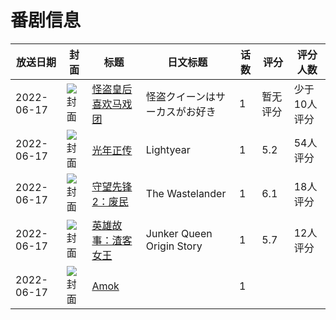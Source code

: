 # 番剧信息

|放送日期|封面|标题|日文标题|话数|评分|评分人数|
|---|---|---|---|---|---|---|
|2022-06-17|![封面](https://lain.bgm.tv/pic/cover/c/4a/47/341657_hSMsR.jpg)|[怪盗皇后喜欢马戏团](https://bangumi.tv/subject/341657)|怪盗クイーンはサーカスがお好き|1|暂无评分|少于10人评分|
|2022-06-17|![封面](https://lain.bgm.tv/pic/cover/c/bb/d7/354630_nY4H8.jpg)|[光年正传](https://bangumi.tv/subject/354630)|Lightyear|1|5.2|54人评分|
|2022-06-17|![封面](https://lain.bgm.tv/pic/cover/c/07/ba/388138_6813E.jpg)|[守望先锋2：废民](https://bangumi.tv/subject/388138)|The Wastelander|1|6.1|18人评分|
|2022-06-17|![封面](https://lain.bgm.tv/pic/cover/c/62/88/388139_5JUrD.jpg)|[英雄故事：渣客女王](https://bangumi.tv/subject/388139)|Junker Queen Origin Story|1|5.7|12人评分|
|2022-06-17|![封面](https://lain.bgm.tv/pic/cover/c/d3/86/388989_Fq9Ay.jpg)|[Amok](https://bangumi.tv/subject/388989)||1|||
